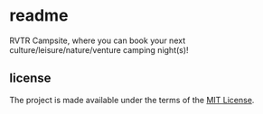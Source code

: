 # readme

RVTR Campsite, where you can book your next culture/leisure/nature/venture camping night(s)!

## license

The project is made available under the terms of the [MIT License][license_mit].

[license_mit]: https://github.com/rvtr/rvtr-app-campsite/blob/master/LICENSE 'mit license'
